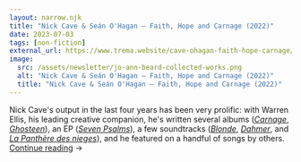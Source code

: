 ```yaml
---
layout: narrow.njk
title: "Nick Cave & Seán O'Hagan – Faith, Hope and Carnage (2022)"
date: 2023-07-03
tags: [non-fiction]
external_url: https://www.trema.website/cave-ohagan-faith-hope-carnage/?ref=daniel.pizza
image:
  src: /assets/newsletter/jo-ann-beard-collected-works.png
  alt: "Nick Cave & Seán O'Hagan – Faith, Hope and Carnage (2022)"
  title: "Nick Cave & Seán O'Hagan – Faith, Hope and Carnage (2022)"
---
```


Nick Cave's output in the last four years has been very prolific: with Warren Ellis, his leading creative companion, he's written several albums ([_Carnage_](https://www.nickcave.com/carnage/?ref=daniel.pizza "Carnage"), [_Ghosteen_](https://www.nickcave.com/releases/ghosteen/?ref=daniel.pizza "Ghosteen")), an EP ([_Seven Psalms_](https://cavethings.com/products/seven-psalms-limited-edition-10-record?ref=daniel.pizza "Seven Psalms")), a few soundtracks ([_Blonde_](https://www.nickcave.com/releases/blonde/?ref=daniel.pizza" "Blonde soundtrack"), [_Dahmer_](https://www.nickcave.com/releases/dahmer-soundtrack-from-the-netflix-series/?ref=daniel.pizza "Dahmer soundtrack"), and [_La Panthère des nieges_](https://www.nickcave.com/releases/la-panthere-des-neiges/?ref=daniel.pizza "La Panthère des nieges soundtrack")), and he featured on a handful of songs by others. <a href="{{ external_url }}" title="Read my recommendation for Faith, Hope and Carnage by Nick Cave and Sean O'Hagan" rel="external" target="_blank">Continue reading</a> →
